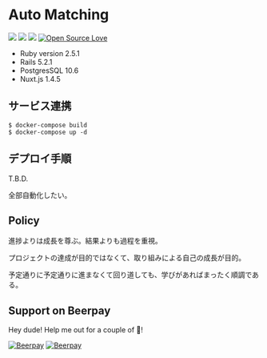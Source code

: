 Auto Matching
===

![](https://img.shields.io/github/issues/tsu-nera/auto-matching.svg)
![](https://img.shields.io/github/license/tsu-nera/auto-matching.svg)
![](https://img.shields.io/circleci/project/github/tsu-nera/auto-matching.svg)
[![Open Source Love](https://badges.frapsoft.com/os/v3/open-source.svg?v=103)](https://github.com/tsu-nera/auto-matching/)

- Ruby version 2.5.1
- Rails 5.2.1
- PostgresSQL  10.6
- Nuxt.js 1.4.5

## サービス連携

```
$ docker-compose build
$ docker-compose up -d
```

## デプロイ手順

T.B.D. 

全部自動化したい。

## Policy

進捗よりは成長を尊ぶ。結果よりも過程を重視。

プロジェクトの達成が目的ではなくて、取り組みによる自己の成長が目的。

予定通りに予定通りに進まなくて回り道しても、学びがあればまったく順調である。

## Support on Beerpay
Hey dude! Help me out for a couple of :beers:!

[![Beerpay](https://beerpay.io/tsu-nera/auto-matching/badge.svg?style=beer-square)](https://beerpay.io/tsu-nera/auto-matching)  [![Beerpay](https://beerpay.io/tsu-nera/auto-matching/make-wish.svg?style=flat-square)](https://beerpay.io/tsu-nera/auto-matching?focus=wish)